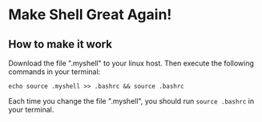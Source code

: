 # Make Shell Great Again!
## How to make it work
Download the file ".myshell" to your linux host. 
Then execute the following commands in your terminal:
```shell
echo source .myshell >> .bashrc && source .bashrc
```
Each time you change the file ".myshell", you should run ```source .bashrc``` in your terminal.

